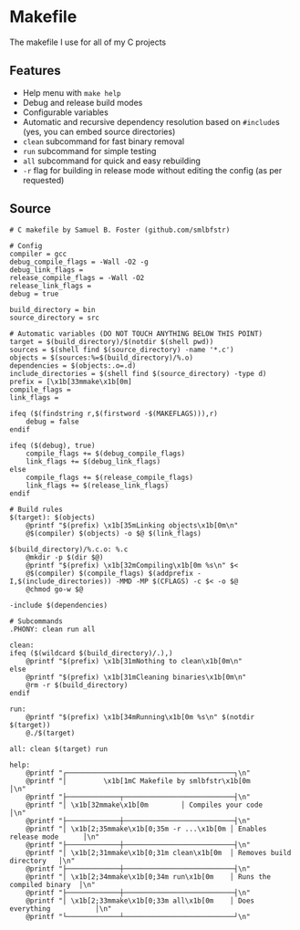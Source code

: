 # Makefile
The makefile I use for all of my C projects

## Features
- Help menu with `make help`
- Debug and release build modes
- Configurable variables
- Automatic and recursive dependency resolution based on `#include`s (yes, you can embed source directories)
- `clean` subcommand for fast binary removal
- `run` subcommand for simple testing
- `all` subcommand for quick and easy rebuilding
- `-r` flag for building in release mode without editing the config (as per requested)

## Source
```make
# C makefile by Samuel B. Foster (github.com/smlbfstr)

# Config
compiler = gcc
debug_compile_flags = -Wall -O2 -g
debug_link_flags = 
release_compile_flags = -Wall -O2
release_link_flags = 
debug = true

build_directory = bin
source_directory = src

# Automatic variables (DO NOT TOUCH ANYTHING BELOW THIS POINT)
target = $(build_directory)/$(notdir $(shell pwd))
sources = $(shell find $(source_directory) -name '*.c')
objects = $(sources:%=$(build_directory)/%.o)
dependencies = $(objects:.o=.d)
include_directories = $(shell find $(source_directory) -type d)
prefix = [\x1b[33mmake\x1b[0m]
compile_flags =
link_flags =

ifeq ($(findstring r,$(firstword -$(MAKEFLAGS))),r)
	debug = false
endif

ifeq ($(debug), true)
	compile_flags += $(debug_compile_flags)
	link_flags += $(debug_link_flags)
else
	compile_flags += $(release_compile_flags)
	link_flags += $(release_link_flags)
endif

# Build rules
$(target): $(objects)
	@printf "$(prefix) \x1b[35mLinking objects\x1b[0m\n"
	@$(compiler) $(objects) -o $@ $(link_flags)

$(build_directory)/%.c.o: %.c
	@mkdir -p $(dir $@)
	@printf "$(prefix) \x1b[32mCompiling\x1b[0m %s\n" $<
	@$(compiler) $(compile_flags) $(addprefix -I,$(include_directories)) -MMD -MP $(CFLAGS) -c $< -o $@
	@chmod go-w $@

-include $(dependencies)

# Subcommands
.PHONY: clean run all

clean:
ifeq ($(wildcard $(build_directory)/.),)
	@printf "$(prefix) \x1b[31mNothing to clean\x1b[0m\n"
else
	@printf "$(prefix) \x1b[31mCleaning binaries\x1b[0m\n"
	@rm -r $(build_directory)
endif

run:
	@printf "$(prefix) \x1b[34mRunning\x1b[0m %s\n" $(notdir $(target))
	@./$(target)

all: clean $(target) run

help:
	@printf "┌─────────────────────────────────────────┐\n"
	@printf "│         \x1b[1mC Makefile by smlbfstr\x1b[0m          │\n"
	@printf "├─────────────┬───────────────────────────┤\n"
	@printf "│ \x1b[32mmake\x1b[0m        │ Compiles your code        │\n"
	@printf "├─────────────┼───────────────────────────┤\n"
	@printf "│ \x1b[2;35mmake\x1b[0;35m -r ...\x1b[0m │ Enables release mode      │\n"
	@printf "├─────────────┼───────────────────────────┤\n"
	@printf "│ \x1b[2;31mmake\x1b[0;31m clean\x1b[0m  │ Removes build directory   │\n"
	@printf "├─────────────┼───────────────────────────┤\n"
	@printf "│ \x1b[2;34mmake\x1b[0;34m run\x1b[0m    │ Runs the compiled binary  │\n"
	@printf "├─────────────┼───────────────────────────┤\n"
	@printf "│ \x1b[2;33mmake\x1b[0;33m all\x1b[0m    │ Does everything           │\n"
	@printf "└─────────────┴───────────────────────────┘\n"
```
